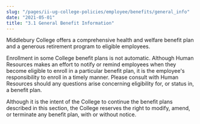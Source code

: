 ```yaml
---
slug: "/pages/ii-ug-college-policies/employee/benefits/general_info"
date: "2021-05-01"
title: "3.1 General Benefit Information"
---
```


Middlebury College offers a comprehensive health and welfare benefit plan and a generous retirement program to eligible employees.

Enrollment in some College benefit plans is not automatic. Although Human Resources makes an effort to notify or remind employees when they become eligible to enroll in a particular benefit plan, it is the employee's responsibility to enroll in a timely manner. Please consult with Human Resources should any questions arise concerning eligibility for, or status in, a benefit plan.

Although it is the intent of the College to continue the benefit plans described in this section, the College reserves the right to modify, amend, or terminate any benefit plan, with or without notice.